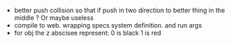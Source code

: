 * better push collision so that if push in two direction to better thing in the middle ? Or maybe useless
* compile to web. wrapping specs system definition. and run args
* for obj the z abscisee represent:
  0 is black
  1 is red

